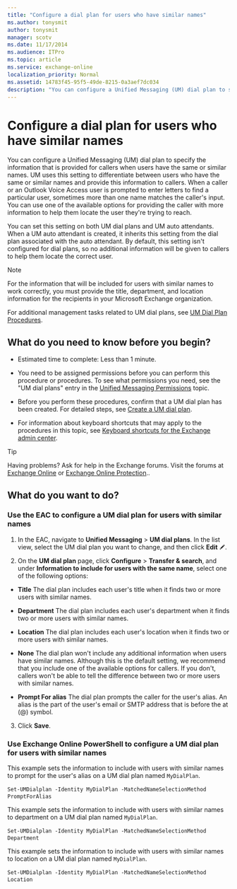 ```yaml
---
title: "Configure a dial plan for users who have similar names"
ms.author: tonysmit
author: tonysmit
manager: scotv
ms.date: 11/17/2014
ms.audience: ITPro
ms.topic: article
ms.service: exchange-online
localization_priority: Normal
ms.assetid: 14783f45-95f5-49de-8215-0a3aef7dc034
description: "You can configure a Unified Messaging (UM) dial plan to specify the information that is provided for callers when users have the same or similar names. UM uses this setting to differentiate between users who have the same or similar names and provide this information to callers. When a caller or an Outlook Voice Access user is prompted to enter letters to find a particular user, sometimes more than one name matches the caller's input. You can use one of the available options for providing the caller with more information to help them locate the user they're trying to reach."
---
```


# Configure a dial plan for users who have similar names

You can configure a Unified Messaging (UM) dial plan to specify the information that is provided for callers when users have the same or similar names. UM uses this setting to differentiate between users who have the same or similar names and provide this information to callers. When a caller or an Outlook Voice Access user is prompted to enter letters to find a particular user, sometimes more than one name matches the caller's input. You can use one of the available options for providing the caller with more information to help them locate the user they're trying to reach.
  
You can set this setting on both UM dial plans and UM auto attendants. When a UM auto attendant is created, it inherits this setting from the dial plan associated with the auto attendant. By default, this setting isn't configured for dial plans, so no additional information will be given to callers to help them locate the correct user.
  
> [!NOTE]
> For the information that will be included for users with similar names to work correctly, you must provide the title, department, and location information for the recipients in your Microsoft Exchange organization. 
  
For additional management tasks related to UM dial plans, see [UM Dial Plan Procedures](https://technet.microsoft.com/library/1bda77c8-c4e2-4ae0-a001-76ae029bf843.aspx).
  
## What do you need to know before you begin?

- Estimated time to complete: Less than 1 minute.
    
- You need to be assigned permissions before you can perform this procedure or procedures. To see what permissions you need, see the "UM dial plans" entry in the [Unified Messaging Permissions](https://technet.microsoft.com/library/d326c3bc-8f33-434a-bf02-a83cc26a5498.aspx) topic. 
    
- Before you perform these procedures, confirm that a UM dial plan has been created. For detailed steps, see [Create a UM dial plan](create-um-dial-plan.md).
    
- For information about keyboard shortcuts that may apply to the procedures in this topic, see [Keyboard shortcuts for the Exchange admin center](../../accessibility/keyboard-shortcuts-in-admin-center.md).
    
> [!TIP]
> Having problems? Ask for help in the Exchange forums. Visit the forums at [Exchange Online](https://go.microsoft.com/fwlink/p/?linkId=267542) or [Exchange Online Protection](https://go.microsoft.com/fwlink/p/?linkId=285351).. 
  
## What do you want to do?

### Use the EAC to configure a UM dial plan for users with similar names

1. In the EAC, navigate to **Unified Messaging** \> **UM dial plans**. In the list view, select the UM dial plan you want to change, and then click **Edit** ![Edit icon](../../media/ITPro_EAC_EditIcon.gif).
    
2. On the **UM dial plan** page, click **Configure** \> **Transfer & search**, and under **Information to include for users with the same name**, select one of the following options:
    
  - **Title** The dial plan includes each user's title when it finds two or more users with similar names. 
    
  - **Department** The dial plan includes each user's department when it finds two or more users with similar names. 
    
  - **Location** The dial plan includes each user's location when it finds two or more users with similar names. 
    
  - **None** The dial plan won't include any additional information when users have similar names. Although this is the default setting, we recommend that you include one of the available options for callers. If you don't, callers won't be able to tell the difference between two or more users with similar names. 
    
  - **Prompt For alias** The dial plan prompts the caller for the user's alias. An alias is the part of the user's email or SMTP address that is before the at (@) symbol. 
    
3. Click **Save**.
    
### Use Exchange Online PowerShell to configure a UM dial plan for users with similar names

This example sets the information to include with users with similar names to prompt for the user's alias on a UM dial plan named `MyDialPlan`.
  
```
Set-UMDialplan -Identity MyDialPlan -MatchedNameSelectionMethod PromptForAlias
```

This example sets the information to include with users with similar names to department on a UM dial plan named `MyDialPlan`.
  
```
Set-UMDialplan -Identity MyDialPlan -MatchedNameSelectionMethod Department
```

This example sets the information to include with users with similar names to location on a UM dial plan named `MyDialPlan`.
  
```
Set-UMDialplan -Identity MyDialPlan -MatchedNameSelectionMethod Location
```


